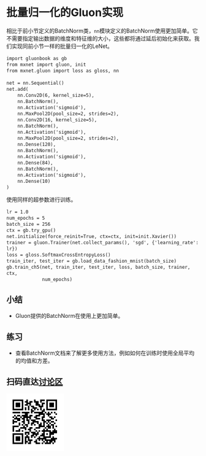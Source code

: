 # 批量归一化的Gluon实现

相比于前小节定义的BatchNorm类，`nn`模块定义的BatchNorm使用更加简单。它不需要指定输出数据的维度和特征维的大小，这些都将通过延后初始化来获取。我们实现同前小节一样的批量归一化的LeNet。

```{.python .input  n=1}
import gluonbook as gb
from mxnet import gluon, init
from mxnet.gluon import loss as gloss, nn

net = nn.Sequential()
net.add(
    nn.Conv2D(6, kernel_size=5),
    nn.BatchNorm(),
    nn.Activation('sigmoid'),
    nn.MaxPool2D(pool_size=2, strides=2),
    nn.Conv2D(16, kernel_size=5),
    nn.BatchNorm(),
    nn.Activation('sigmoid'),
    nn.MaxPool2D(pool_size=2, strides=2),
    nn.Dense(120),
    nn.BatchNorm(),
    nn.Activation('sigmoid'),
    nn.Dense(84),
    nn.BatchNorm(),
    nn.Activation('sigmoid'),
    nn.Dense(10)
)
```

使用同样的超参数进行训练。

```{.python .input  n=3}
lr = 1.0
num_epochs = 5
batch_size = 256
ctx = gb.try_gpu()
net.initialize(force_reinit=True, ctx=ctx, init=init.Xavier())
trainer = gluon.Trainer(net.collect_params(), 'sgd', {'learning_rate': lr})
loss = gloss.SoftmaxCrossEntropyLoss()
train_iter, test_iter = gb.load_data_fashion_mnist(batch_size)
gb.train_ch5(net, train_iter, test_iter, loss, batch_size, trainer, ctx,
             num_epochs)
```

## 小结

* Gluon提供的BatchNorm在使用上更加简单。

## 练习

* 查看BatchNorm文档来了解更多使用方法，例如如何在训练时使用全局平均的均值和方差。

## 扫码直达[讨论区](https://discuss.gluon.ai/t/topic/1254)

![](../img/qr_batch-norm-gluon.svg)
